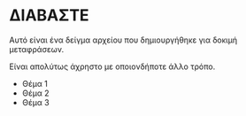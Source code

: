 # ΔΙΑΒΑΣΤΕ

Αυτό είναι ένα δείγμα αρχείου που δημιουργήθηκε για δοκιμή μεταφράσεων.

Είναι απολύτως άχρηστο με οποιονδήποτε άλλο τρόπο.

- Θέμα 1
- Θέμα 2
- Θέμα 3
